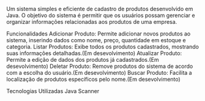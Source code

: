 Um sistema simples e eficiente de cadastro de produtos desenvolvido em Java. 
O objetivo do sistema é permitir que os usuários possam gerenciar e organizar informações relacionadas aos produtos de uma empresa.

Funcionalidades
Adicionar Produto: Permite adicionar novos produtos ao sistema, inserindo dados como nome, preço, quantidade em estoque e categoria.
Listar Produtos: Exibe todos os produtos cadastrados, mostrando suas informações detalhadas.(Em desevolvimento)
Atualizar Produto: Permite a edição de dados dos produtos já cadastrados.(Em desevolvimento)
Deletar Produto: Remove produtos do sistema de acordo com a escolha do usuário.(Em desevolvimento)
Buscar Produto: Facilita a localização de produtos específicos pelo nome.(Em desevolvimento)

Tecnologias Utilizadas
Java
Scanner

